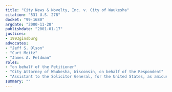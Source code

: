 ```yaml
---
title: "City News & Novelty, Inc. v. City of Waukesha"
citation: "531 U.S. 278"
docket: "99-1680"
argdate: "2000-11-28"
publishdate: "2001-01-17"
justices:
- 1993ginsburg
advocates:
- "Jeff S. Olson"
- "Curt Meitz"
- "James A. Feldman"
roles:
- "on behalf of the Petitioner"
- "City Attorney of Waukesha, Wisconsin, on behalf of the Respondent"
- "Assistant to the Solicitor General, for the United States, as amicus curiae, supporting the Respondent"
summary: ""
---
```


